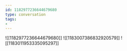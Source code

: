 ```yaml
---
id: 1182977236644679680
type: conversation
tags:
- 
---
```

![[1182977236644679680]]
![[1183007386832920579]]
![[1183011953335095297]]

